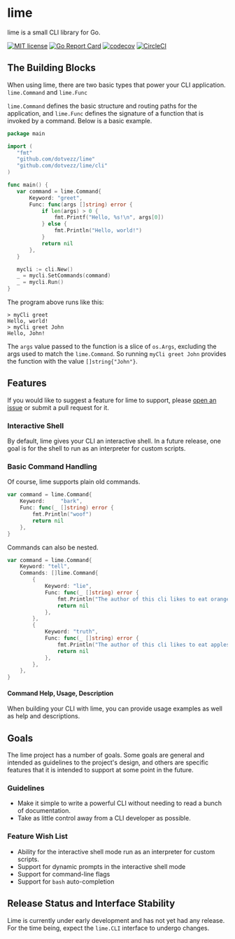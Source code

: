 # lime
lime is a small CLI library for Go.

[![MIT license](https://img.shields.io/badge/license-MIT-brightgreen.svg)](https://opensource.org/licenses/MIT)
[![Go Report Card](https://goreportcard.com/badge/github.com/dotvezz/lime)](https://goreportcard.com/report/github.com/dotvezz/lime)
[![codecov](https://codecov.io/gh/dotvezz/lime/branch/master/graph/badge.svg)](https://codecov.io/gh/dotvezz/lime)
[![CircleCI](https://circleci.com/gh/dotvezz/lime/tree/master.svg?style=shield)](https://circleci.com/gh/dotvezz/lime/tree/master)

## The Building Blocks

When using lime, there are two basic types that power your CLI application. `lime.Command` and `lime.Func`

`lime.Command` defines the basic structure and routing paths for the application, and `lime.Func` defines 
the signature of a function that is invoked by a command. Below is a basic example.

 ```go
package main
 
import (
	"fmt"
	"github.com/dotvezz/lime"
	"github.com/dotvezz/lime/cli"
)

func main() {
	var command = lime.Command{
		Keyword: "greet",
		Func: func(args []string) error {
			if len(args) > 0 {
				fmt.Printf("Hello, %s!\n", args[0])
			} else {
				fmt.Println("Hello, world!")
			}
			return nil
		},
	}

	mycli := cli.New()
	_ = mycli.SetCommands(command)
	_ = mycli.Run()
}
 ```

The program above runs like this:

```
> myCli greet
Hello, world!
> myCli greet John
Hello, John!
```

The `args` value passed to the function is a slice of `os.Args`, excluding the args used to match the
`lime.Command`.  So running `myCli greet John` provides the function with the value `[]string{"John"}`.

## Features

If you would like to suggest a feature for lime to support, please 
[open an issue](https://github.com/dotvezz/lime/issues) or submit a pull request for it.

### Interactive Shell

By default, lime gives your CLI an interactive shell. In a future release, one goal is for the 
shell to run as an interpreter for custom scripts.

### Basic Command Handling

Of course, lime supports plain old commands.

```go
var command = lime.Command{
	Keyword:	 "bark",
	Func: func(_ []string) error {
		fmt.Println("woof")
		return nil
	},
}
```

Commands can also be nested.

```go
var command = lime.Command{
	Keyword: "tell",
	Commands: []lime.Command{
		{
			Keyword: "lie",
			Func: func(_ []string) error {
				fmt.Println("The author of this cli likes to eat oranges.")
				return nil
			},
		},
		{
			Keyword: "truth",
			Func: func(_ []string) error {
				fmt.Println("The author of this cli likes to eat apples.")
				return nil
			},
		},
	},
}
```

#### Command Help, Usage, Description

When building your CLI with lime, you can provide usage examples as well as help and descriptions.

## Goals

The lime project has a number of goals. Some goals are general and intended as guidelines to the 
project's design, and others are specific features that it is intended to support at some point 
in the future.

### Guidelines

- Make it simple to write a powerful CLI without needing to read a bunch of documentation.
- Take as little control away from a CLI developer as possible.

### Feature Wish List

- Ability for the interactive shell mode run as an interpreter for custom scripts.
- Support for dynamic prompts in the interactive shell mode
- Support for command-line flags
- Support for `bash` auto-completion

## Release Status and Interface Stability

Lime is currently under early development and has not yet had any release. For the time being,
expect the `lime.CLI` interface to undergo changes.
